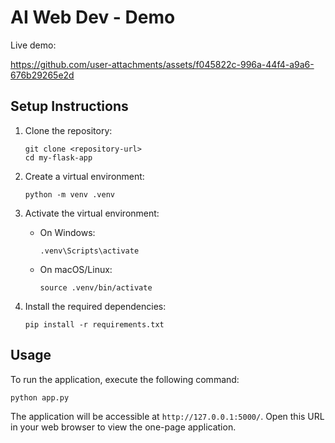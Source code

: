 # AI Web Dev - Demo


Live demo:

https://github.com/user-attachments/assets/f045822c-996a-44f4-a9a6-676b29265e2d


## Setup Instructions

1. Clone the repository:
   ```
   git clone <repository-url>
   cd my-flask-app
   ```

2. Create a virtual environment:
   ```
   python -m venv .venv
   ```

3. Activate the virtual environment:
   - On Windows:
     ```
     .venv\Scripts\activate
     ```
   - On macOS/Linux:
     ```
     source .venv/bin/activate
     ```

4. Install the required dependencies:
   ```
   pip install -r requirements.txt
   ```

## Usage

To run the application, execute the following command:
```
python app.py
```

The application will be accessible at `http://127.0.0.1:5000/`. Open this URL in your web browser to view the one-page application.

